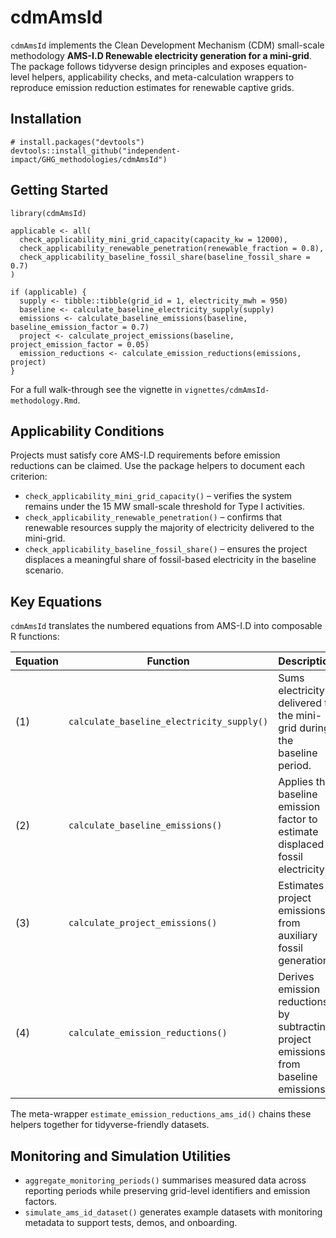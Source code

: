 # cdmAmsId

`cdmAmsId` implements the Clean Development Mechanism (CDM) small-scale methodology **AMS-I.D Renewable electricity generation for a mini-grid**.
The package follows tidyverse design principles and exposes equation-level helpers, applicability checks, and meta-calculation
wrappers to reproduce emission reduction estimates for renewable captive grids.

## Installation

```
# install.packages("devtools")
devtools::install_github("independent-impact/GHG_methodologies/cdmAmsId")
```

## Getting Started

```
library(cdmAmsId)

applicable <- all(
  check_applicability_mini_grid_capacity(capacity_kw = 12000),
  check_applicability_renewable_penetration(renewable_fraction = 0.8),
  check_applicability_baseline_fossil_share(baseline_fossil_share = 0.7)
)

if (applicable) {
  supply <- tibble::tibble(grid_id = 1, electricity_mwh = 950)
  baseline <- calculate_baseline_electricity_supply(supply)
  emissions <- calculate_baseline_emissions(baseline, baseline_emission_factor = 0.7)
  project <- calculate_project_emissions(baseline, project_emission_factor = 0.05)
  emission_reductions <- calculate_emission_reductions(emissions, project)
}
```

For a full walk-through see the vignette in `vignettes/cdmAmsId-methodology.Rmd`.

## Applicability Conditions

Projects must satisfy core AMS-I.D requirements before emission reductions can be claimed. Use the
package helpers to document each criterion:

- `check_applicability_mini_grid_capacity()` – verifies the system remains under the 15 MW small-scale
  threshold for Type I activities.
- `check_applicability_renewable_penetration()` – confirms that renewable resources supply the majority
  of electricity delivered to the mini-grid.
- `check_applicability_baseline_fossil_share()` – ensures the project displaces a meaningful share of
  fossil-based electricity in the baseline scenario.

## Key Equations

`cdmAmsId` translates the numbered equations from AMS-I.D into composable R functions:

| Equation | Function | Description |
|----------|----------|-------------|
| (1) | `calculate_baseline_electricity_supply()` | Sums electricity delivered to the mini-grid during the baseline period. |
| (2) | `calculate_baseline_emissions()` | Applies the baseline emission factor to estimate displaced fossil electricity. |
| (3) | `calculate_project_emissions()` | Estimates project emissions from auxiliary fossil generation. |
| (4) | `calculate_emission_reductions()` | Derives emission reductions by subtracting project emissions from baseline emissions. |

The meta-wrapper `estimate_emission_reductions_ams_id()` chains these helpers together for
tidyverse-friendly datasets.

## Monitoring and Simulation Utilities

- `aggregate_monitoring_periods()` summarises measured data across reporting periods while
  preserving grid-level identifiers and emission factors.
- `simulate_ams_id_dataset()` generates example datasets with monitoring metadata to support tests,
  demos, and onboarding.
